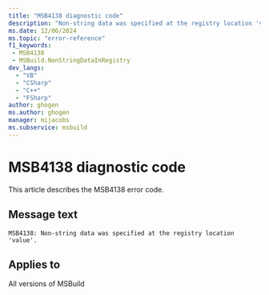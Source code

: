 ```yaml
---
title: "MSB4138 diagnostic code"
description: "Non-string data was specified at the registry location 'value'."
ms.date: 12/06/2024
ms.topic: "error-reference"
f1_keywords:
 - MSB4138
 - MSBuild.NonStringDataInRegistry
dev_langs:
  - "VB"
  - "CSharp"
  - "C++"
  - "FSharp"
author: ghogen
ms.author: ghogen
manager: mijacobs
ms.subservice: msbuild
---
```


# MSB4138 diagnostic code

<!-- :::ErrorDefinitionDescription::: -->
<!-- :::editable-content name="introDescription"::: -->
This article describes the MSB4138 error code.
<!-- :::editable-content-end::: -->

## Message text

`MSB4138: Non-string data was specified at the registry location 'value'.`

<!-- :::editable-content name="postOutputDescription"::: -->
<!--
{StrBegin="MSB4138: "}
-->
<!-- :::editable-content-end::: -->
<!-- :::ErrorDefinitionDescription-end::: -->

## Applies to

All versions of MSBuild
